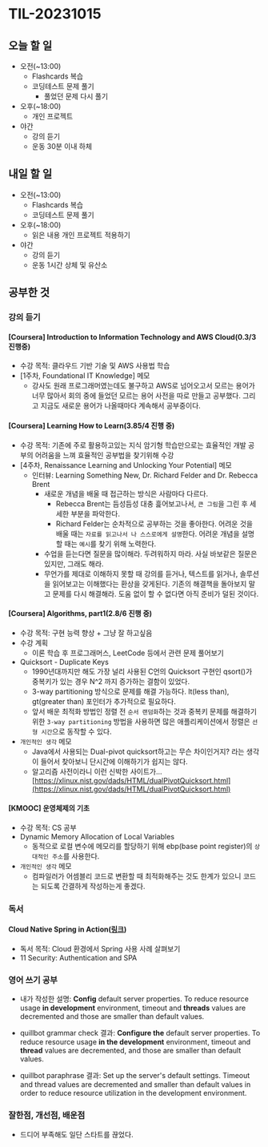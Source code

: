 # TIL-20231015

## 오늘 할 일

- 오전(~13:00)
  - Flashcards 복습
  - 코딩테스트 문제 풀기
    - 풀었던 문제 다시 풀기
- 오후(~18:00)
  - 개인 프로젝트
- 야간
  - 강의 듣기
  - 운동 30분 이내 하체

## 내일 할 일

- 오전(~13:00)
  - Flashcards 복습
  - 코딩테스트 문제 풀기
- 오후(~18:00)
  - 읽은 내용 개인 프로젝트 적용하기
- 야간
  - 강의 듣기
  - 운동 1시간 상체 및 유산소

## 공부한 것

### 강의 듣기

#### [Coursera] Introduction to Information Technology and AWS Cloud(0.3/3 진행중)

- 수강 목적: 클라우드 기반 기술 및 AWS 사용법 학습
- [1주차, Foundational IT Knowledge] 메모
  - 강사도 원래 프로그래머였는데도 불구하고 AWS로 넘어오고서 모르는 용어가 너무 많아서 회의 중에 들었던 모르는 용어 사전을 따로 만들고 공부했다. 그리고 지금도 새로운 용어가 나올때마다 계속해서 공부중이다.

#### [Coursera] Learning How to Learn(3.85/4 진행 중)

- 수강 목적: 기존에 주로 활용하고있는 지식 암기형 학습만으로는 효율적인 개발 공부의 어려움을 느껴 효율적인 공부법을 찾기위해 수강
- [4주차, Renaissance Learning and Unlocking Your Potential] 메모
  - 인터뷰: Learning Something New, Dr. Richard Felder and Dr. Rebecca Brent
    - 새로운 개념을 배울 때 접근하는 방식은 사람마다 다르다.
      - Rebecca Brent는 듬성듬성 대충 흝어보고나서, `큰 그림`을 그린 후 세세한 부분을 파악한다.
      - Richard Felder는 순차적으로 공부하는 것을 좋아한다. 어려운 것을 배울 때는 `자료를 읽고나서 나 스스로에게 설명`한다. 어려운 개념을 설명할 때는 `예시`를 찾기 위해 노력한다.
    - 수업을 듣는다면 질문을 많이해라. 두려워하지 마라. 사실 바보같은 질문은 있지만, 그래도 해라.
    - 무언가를 제대로 이해하지 못할 때 강의를 듣거나, 텍스트를 읽거나, 솔루션을 읽어보고는 이해했다는 환상을 갖게된다. 기존의 해결책을 돌아보지 말고 문제를 다시 해결해라. 도움 없이 할 수 없다면 아직 준비가 덜된 것이다.

#### [Coursera] Algorithms, part1(2.8/6 진행 중)

- 수강 목적: 구현 능력 향상 + 그냥 잘 하고싶음
- 수강 계획
  - 이론 학습 후 프로그래머스, LeetCode 등에서 관련 문제 풀어보기
- Quicksort - Duplicate Keys
  - 1990년대까지만 해도 가장 널리 사용된 C언의 Quicksort 구현인 qsort()가 중복키가 있는 경우 N^2 까지 증가하는 결함이 있었다.
  - 3-way partitioning 방식으로 문제를 해결 가능하다. lt(less than), gt(greater than) 포인터가 추가적으로 필요하다.
  - 앞서 배운 최적화 방법인 정렬 전 `순서 랜덤화`하는 것과 중복키 문제를 해결하기 위한 `3-way partitioning` 방법을 사용하면 많은 애플리케이션에서 정렬은 `선형 시간`으로 동작할 수 있다.
- `개인적인 생각` 메모
  - Java에서 사용되는 Dual-pivot quicksort하고는 무슨 차이인거지? 라는 생각이 들어서 찾아보니 단시간에 이해하기가 쉽지는 않다.
  - 알고리즘 사전이라니 이런 신박한 사이트가... [https://xlinux.nist.gov/dads/HTML/dualPivotQuicksort.html](https://xlinux.nist.gov/dads/HTML/dualPivotQuicksort.html)

#### [KMOOC] 운영체제의 기초

- 수강 목적: CS 공부
- Dynamic Memory Allocation of Local Variables
  - 동적으로 로컬 변수에 메모리를 할당하기 위해 ebp(base point register)의 `상대적인 주소`를 사용한다.
- `개인적인 생각` 메모
  - 컴파일러가 어셈블리 코드로 변환할 때 최적화해주는 것도 한계가 있으니 코드는 되도록 간결하게 작성하는게 좋겠다.

### 독서

#### Cloud Native Spring in Action([링크](https://www.manning.com/books/cloud-native-spring-in-action))

- 독서 목적: Cloud 환경에서 Spring 사용 사례 살펴보기
- 11 Security: Authentication and SPA

### 영어 쓰기 공부

- 내가 작성한 설명: **Config** default server properties. To reduce resource usage **in development** environment, timeout and **threads** values are decremented and those are smaller than default values.

- quillbot grammar check 결과: **Configure the** default server properties. To reduce resource usage **in the development** environment, timeout and **thread** values are decremented, and those are smaller than default values.

- quillbot paraphrase 결과: Set up the server's default settings. Timeout and thread values are decremented and smaller than default values in order to reduce resource utilization in the development environment.

### 잘한점, 개선점, 배운점

- 드디어 부족해도 일단 스타트를 끊었다.
